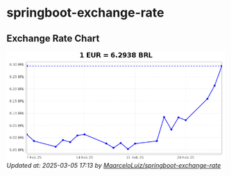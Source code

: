 # springboot-exchange-rate

<!-- EXCHANGE-RATE-START -->
## Exchange Rate Chart

![Exchange Rate Chart](charts/chart.png)*Updated at: 2025-03-05 17:13 by [MaarceloLuiz/springboot-exchange-rate](https://github.com/MaarceloLuiz/springboot-exchange-rate)*


<!-- EXCHANGE-RATE-END -->